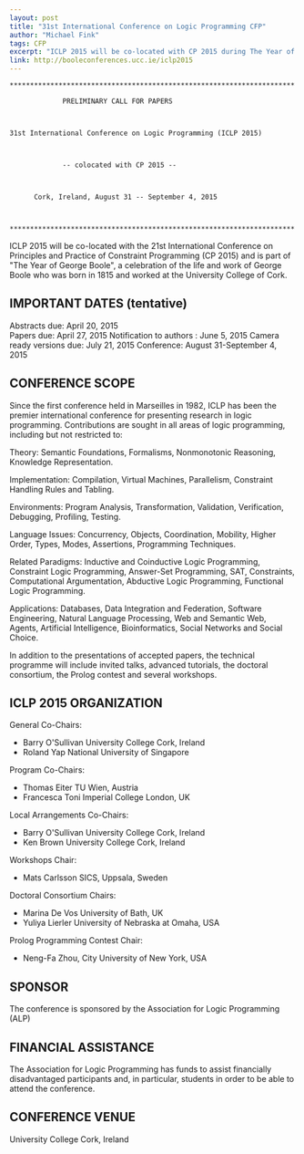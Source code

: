 ```yaml
---
layout: post
title: "31st International Conference on Logic Programming CFP"
author: "Michael Fink"
tags: CFP
excerpt: "ICLP 2015 will be co-located with CP 2015 during The Year of George Boole."
link: http://booleconferences.ucc.ie/iclp2015
---
```

    **********************************************************************

                 PRELIMINARY CALL FOR PAPERS



    31st International Conference on Logic Programming (ICLP 2015)



                 -- colocated with CP 2015 --



          Cork, Ireland, August 31 -- September 4, 2015

            

    ********************************************************************** 



ICLP 2015 will be co-located with the 21st International Conference on
Principles and Practice of Constraint Programming (CP 2015) and is
part of "The Year of George Boole", a celebration of the life and work
of George Boole who was born in 1815 and worked at the University
College of Cork.



## IMPORTANT DATES (tentative)

Abstracts due:  April 20, 2015      
Papers due:  April 27, 2015
Notification to authors :  June 5, 2015
Camera  ready versions due:  July 21, 2015
Conference: August 31-September 4, 2015


## CONFERENCE SCOPE

Since the first conference held in Marseilles in 1982, ICLP has been
the premier international conference for presenting research in logic
programming. Contributions are sought in all areas of logic programming,
including but not restricted to:



Theory: Semantic Foundations, Formalisms, Nonmonotonic Reasoning,
Knowledge Representation.

Implementation: Compilation, Virtual Machines, Parallelism, Constraint
Handling Rules and Tabling.

Environments: Program Analysis, Transformation, Validation,
Verification, Debugging, Profiling, Testing.

Language Issues: Concurrency, Objects, Coordination, Mobility, Higher
Order, Types, Modes, Assertions, Programming Techniques.

Related Paradigms: Inductive and Coinductive Logic Programming,
Constraint Logic Programming, Answer-Set Programming, SAT,
Constraints, Computational Argumentation, Abductive Logic Programming,
Functional Logic Programming.

Applications: Databases, Data Integration and Federation, Software
Engineering, Natural Language Processing, Web and Semantic Web,
Agents, Artificial Intelligence, Bioinformatics, Social Networks and
Social Choice.



In addition to the presentations of accepted papers, the technical
programme will include invited talks, advanced tutorials, the doctoral
consortium, the Prolog contest and several workshops.



## ICLP 2015 ORGANIZATION

General Co-Chairs:

* Barry O'Sullivan      University College Cork, Ireland
* Roland Yap            National University of Singapore

Program Co-Chairs:

* Thomas Eiter          TU Wien, Austria
* Francesca Toni        Imperial College London, UK

Local Arrangements Co-Chairs:

* Barry O'Sullivan      University College Cork, Ireland
* Ken Brown             University College Cork, Ireland


Workshops Chair:

* Mats Carlsson         SICS, Uppsala, Sweden

Doctoral Consortium Chairs:

* Marina De Vos         University of Bath, UK
* Yuliya Lierler        University of Nebraska at Omaha, USA

Prolog Programming Contest Chair:

* Neng-Fa Zhou, City University of New York,  USA



## SPONSOR

The conference is sponsored by the Association for Logic 
Programming (ALP)

## FINANCIAL ASSISTANCE

The Association for Logic Programming has funds to assist financially
disadvantaged participants and, in particular, students in order to be
able to attend the conference.

## CONFERENCE VENUE

University College Cork, Ireland
